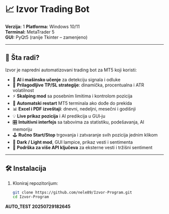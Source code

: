 # 📈 Izvor Trading Bot

**Verzija:** 1
**Platforma:** Windows 10/11  
**Terminal:** MetaTrader 5  
**GUI:** PyQt5 (ranije Tkinter – zamenjeno)

---

## 🧠 Šta radi?

Izvor je napredni automatizovani trading bot za MT5 koji koristi:

- 🧠 **AI i mašinsko učenje** za detekciju signala i odluke  
- 🎯 **Prilagodljive TP/SL strategije**: dinamička, procentualna i ATR volatilnost  
- ⚡ **Skalping mod** sa posebnim limitima i kontrolom pozicija  
- 🔁 **Automatski restart** MT5 terminala ako dođe do prekida  
- 📊 **Excel i PDF izveštaji**: dnevni, nedeljni, mesečni i godišnji  
- 💡 **Live prikaz pozicija** i AI predikcija u GUI‑ju  
- 🎛 **Intuitivni interfejs** sa tabovima za statistiku, podešavanja, AI memoriju  
- 🕹 **Ručno Start/Stop** trgovanja i zatvaranje svih pozicija jednim klikom  
- 🌙 **Dark / Light mod**, GUI lampice, prikaz vesti i sentimenta  
- 🔐 **Podrška za više API ključeva** za eksterne vesti i tržišni sentiment  

---

## 🛠 Instalacija

1. Kloniraj repozitorijum:
   ```bash
   git clone https://github.com/nele89/Izvor-Program.git
   cd Izvor-Program

**AUTO_TEST 20250729182645**
